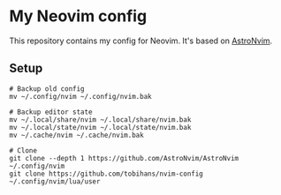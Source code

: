 # My Neovim config

This repository contains my config for Neovim.
It's based on [AstroNvim](https://github.com/AstroNvim/AstroNvim.git).

## Setup
```shell
# Backup old config
mv ~/.config/nvim ~/.config/nvim.bak

# Backup editor state
mv ~/.local/share/nvim ~/.local/share/nvim.bak
mv ~/.local/state/nvim ~/.local/state/nvim.bak
mv ~/.cache/nvim ~/.cache/nvim.bak

# Clone
git clone --depth 1 https://github.com/AstroNvim/AstroNvim ~/.config/nvim
git clone https://github.com/tobihans/nvim-config ~/.config/nvim/lua/user
```
